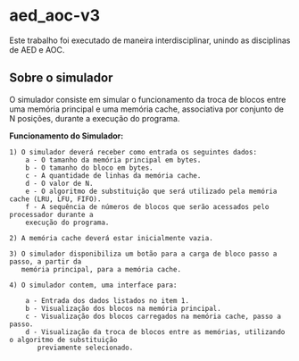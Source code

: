 # aed_aoc-v3
Este trabalho foi executado de maneira interdisciplinar, unindo as disciplinas de AED e AOC.

## Sobre o simulador
O simulador consiste em simular o funcionamento da troca de blocos entre uma memória principal e uma
memória cache, associativa por conjunto de N posições, durante a execução do programa.

**Funcionamento do Simulador:**

    1) O simulador deverá receber como entrada os seguintes dados:
        a - O tamanho da memória principal em bytes.
        b - O tamanho do bloco em bytes.
        c - A quantidade de linhas da memória cache.
        d - O valor de N.
        e - O algoritmo de substituição que será utilizado pela memória cache (LRU, LFU, FIFO).
        f - A sequência de números de blocos que serão acessados pelo processador durante a
        execução do programa.

    2) A memória cache deverá estar inicialmente vazia.
    
    3) O simulador disponibiliza um botão para a carga de bloco passo a passo, a partir da
       memória principal, para a memória cache.
       
    4) O simulador contem, uma interface para:
   
        a - Entrada dos dados listados no item 1.
        b - Visualização dos blocos na memória principal.
        c - Visualização dos blocos carregados na memória cache, passo a passo.
        d - Visualização da troca de blocos entre as memórias, utilizando o algoritmo de substituição
           previamente selecionado.

